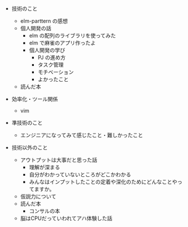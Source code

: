 - 技術のこと
  - elm-parttern の感想
  - 個人開発の話
    - elm の配列のライブラリを使ってみた
    - elm で麻雀のアプリ作ったよ
    - 個人開発の学び
      - PJ の進め方
      - タスク管理
      - モチベーション
      - よかったこと
  - 読んだ本


- 効率化・ツール関係
  - vim
- 準技術のこと
  - エンジニアになってみて感じたこと・難しかったこと
- 技術以外のこと
  - アウトプットは大事だと思った話
    - 理解が深まる
    - 自分がわかっていないところがどこかわかる
    - みんなはインプットしたことの定着や深化のためにどんなことやってますか。
  - 仮説力について
  - 読んだ本
    - コンサルの本
  - 脳はCPUだっていわれてアハ体験した話
